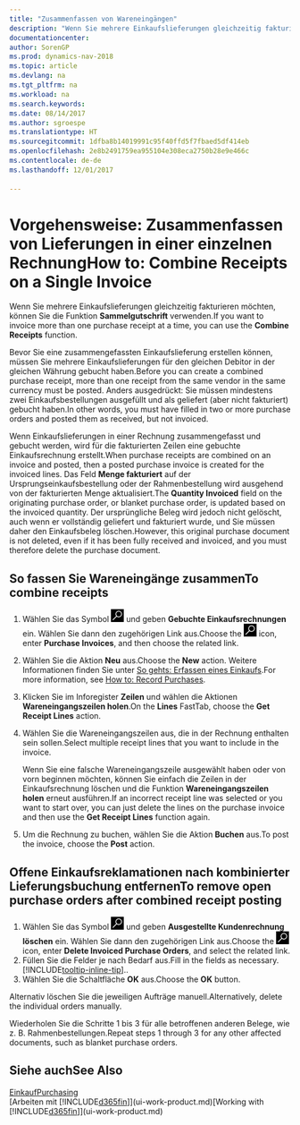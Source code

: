 ```yaml
---
title: "Zusammenfassen von Wareneingängen"
description: "Wenn Sie mehrere Einkaufslieferungen gleichzeitig fakturieren möchten, können Sie die Funktion Sammelgutschrift verwenden."
documentationcenter: 
author: SorenGP
ms.prod: dynamics-nav-2018
ms.topic: article
ms.devlang: na
ms.tgt_pltfrm: na
ms.workload: na
ms.search.keywords: 
ms.date: 08/14/2017
ms.author: sgroespe
ms.translationtype: HT
ms.sourcegitcommit: 1dfba8b14019991c95f40ffd5f7fbaed5df414eb
ms.openlocfilehash: 2e8b2491759ea955104e308eca2750b28e9e466c
ms.contentlocale: de-de
ms.lasthandoff: 12/01/2017

---
```

# <a name="how-to-combine-receipts-on-a-single-invoice"></a><span data-ttu-id="cf8cd-103">Vorgehensweise: Zusammenfassen von Lieferungen in einer einzelnen Rechnung</span><span class="sxs-lookup"><span data-stu-id="cf8cd-103">How to: Combine Receipts on a Single Invoice</span></span>
<span data-ttu-id="cf8cd-104">Wenn Sie mehrere Einkaufslieferungen gleichzeitig fakturieren möchten, können Sie die Funktion **Sammelgutschrift** verwenden.</span><span class="sxs-lookup"><span data-stu-id="cf8cd-104">If you want to invoice more than one purchase receipt at a time, you can use the **Combine Receipts** function.</span></span>  

<span data-ttu-id="cf8cd-105">Bevor Sie eine zusammengefassten Einkaufslieferung erstellen können, müssen Sie mehrere Einkaufslieferungen für den gleichen Debitor in der gleichen Währung gebucht haben.</span><span class="sxs-lookup"><span data-stu-id="cf8cd-105">Before you can create a combined purchase receipt, more than one receipt from the same vendor in the same currency must be posted.</span></span> <span data-ttu-id="cf8cd-106">Anders ausgedrückt: Sie müssen mindestens zwei Einkaufsbestellungen ausgefüllt und als geliefert (aber nicht fakturiert) gebucht haben.</span><span class="sxs-lookup"><span data-stu-id="cf8cd-106">In other words, you must have filled in two or more purchase orders and posted them as received, but not invoiced.</span></span>  

<span data-ttu-id="cf8cd-107">Wenn Einkaufslieferungen in einer Rechnung zusammengefasst und gebucht werden, wird für die fakturierten Zeilen eine gebuchte Einkaufsrechnung erstellt.</span><span class="sxs-lookup"><span data-stu-id="cf8cd-107">When purchase receipts are combined on an invoice and posted, then a posted purchase invoice is created for the invoiced lines.</span></span> <span data-ttu-id="cf8cd-108">Das Feld **Menge fakturiert** auf der Ursprungseinkaufsbestellung oder der Rahmenbestellung wird ausgehend von der fakturierten Menge aktualisiert.</span><span class="sxs-lookup"><span data-stu-id="cf8cd-108">The **Quantity Invoiced** field on the originating purchase order, or blanket purchase order, is updated based on the invoiced quantity.</span></span> <span data-ttu-id="cf8cd-109">Der ursprüngliche Beleg wird jedoch nicht gelöscht, auch wenn er vollständig geliefert und fakturiert wurde, und Sie müssen daher den Einkaufsbeleg löschen.</span><span class="sxs-lookup"><span data-stu-id="cf8cd-109">However, this original purchase document is not deleted, even if it has been fully received and invoiced, and you must therefore delete the purchase document.</span></span>  

## <a name="to-combine-receipts"></a><span data-ttu-id="cf8cd-110">So fassen Sie Wareneingänge zusammen</span><span class="sxs-lookup"><span data-stu-id="cf8cd-110">To combine receipts</span></span>  
1. <span data-ttu-id="cf8cd-111">Wählen Sie das Symbol ![Nach Seite oder Bericht suchen](media/ui-search/search_small.png "Nach Seite oder Bericht suchen") und geben **Gebuchte Einkaufsrechnungen** ein. Wählen Sie dann den zugehörigen Link aus.</span><span class="sxs-lookup"><span data-stu-id="cf8cd-111">Choose the ![Search for Page or Report](media/ui-search/search_small.png "Search for Page or Report icon") icon, enter **Purchase Invoices**, and then choose the related link.</span></span>  
2. <span data-ttu-id="cf8cd-112">Wählen Sie die Aktion **Neu** aus.</span><span class="sxs-lookup"><span data-stu-id="cf8cd-112">Choose the **New** action.</span></span> <span data-ttu-id="cf8cd-113">Weitere Informationen finden Sie unter [So gehts: Erfassen eines Einkaufs](purchasing-how-record-purchases.md).</span><span class="sxs-lookup"><span data-stu-id="cf8cd-113">For more information, see [How to: Record Purchases](purchasing-how-record-purchases.md).</span></span>  
3. <span data-ttu-id="cf8cd-114">Klicken Sie im Inforegister **Zeilen** und wählen die  Aktionen **Wareneingangszeilen holen**.</span><span class="sxs-lookup"><span data-stu-id="cf8cd-114">On the **Lines** FastTab, choose the **Get Receipt Lines** action.</span></span>  
4. <span data-ttu-id="cf8cd-115">Wählen Sie die Wareneingangszeilen aus, die in der Rechnung enthalten sein sollen.</span><span class="sxs-lookup"><span data-stu-id="cf8cd-115">Select multiple receipt lines that you want to include in the invoice.</span></span>  

    <span data-ttu-id="cf8cd-116">Wenn Sie eine falsche Wareneingangszeile ausgewählt haben oder von vorn beginnen möchten, können Sie einfach die Zeilen in der Einkaufsrechnung löschen und die Funktion **Wareneingangszeilen holen** erneut ausführen.</span><span class="sxs-lookup"><span data-stu-id="cf8cd-116">If an incorrect receipt line was selected or you want to start over, you can just delete the lines on the purchase invoice and then use the **Get Receipt Lines** function again.</span></span>  
5. <span data-ttu-id="cf8cd-117">Um die Rechnung zu buchen, wählen Sie die Aktion **Buchen** aus.</span><span class="sxs-lookup"><span data-stu-id="cf8cd-117">To post the invoice, choose the **Post** action.</span></span>  

## <a name="to-remove-open-purchase-orders-after-combined-receipt-posting"></a><span data-ttu-id="cf8cd-118">Offene Einkaufsreklamationen nach kombinierter Lieferungsbuchung entfernen</span><span class="sxs-lookup"><span data-stu-id="cf8cd-118">To remove open purchase orders after combined receipt posting</span></span>  
1. <span data-ttu-id="cf8cd-119">Wählen Sie das Symbol ![Nach Seite oder Bericht suchen](media/ui-search/search_small.png "Nach Seite oder Bericht suchen") und geben **Ausgestellte Kundenrechnung löschen** ein. Wählen Sie dann den zugehörigen Link aus.</span><span class="sxs-lookup"><span data-stu-id="cf8cd-119">Choose the ![Search for Page or Report](media/ui-search/search_small.png "Search for Page or Report icon") icon, enter **Delete Invoiced Purchase Orders**, and select the related link.</span></span>  
2. <span data-ttu-id="cf8cd-120">Füllen Sie die Felder je nach Bedarf aus.</span><span class="sxs-lookup"><span data-stu-id="cf8cd-120">Fill in the fields as necessary.</span></span> [!INCLUDE[tooltip-inline-tip](includes/tooltip-inline-tip_md.md)]<span data-ttu-id="cf8cd-121">.</span><span class="sxs-lookup"><span data-stu-id="cf8cd-121">.</span></span>
3. <span data-ttu-id="cf8cd-122">Wählen Sie die Schaltfläche **OK** aus.</span><span class="sxs-lookup"><span data-stu-id="cf8cd-122">Choose the **OK** button.</span></span>  

<span data-ttu-id="cf8cd-123">Alternativ löschen Sie die jeweiligen Aufträge manuell.</span><span class="sxs-lookup"><span data-stu-id="cf8cd-123">Alternatively, delete the individual orders manually.</span></span>

<span data-ttu-id="cf8cd-124">Wiederholen Sie die Schritte 1 bis 3 für alle betroffenen anderen Belege, wie z. B. Rahmenbestellungen.</span><span class="sxs-lookup"><span data-stu-id="cf8cd-124">Repeat steps 1 through 3 for any other affected documents, such as blanket purchase orders.</span></span>

## <a name="see-also"></a><span data-ttu-id="cf8cd-125">Siehe auch</span><span class="sxs-lookup"><span data-stu-id="cf8cd-125">See Also</span></span>  
[<span data-ttu-id="cf8cd-126">Einkauf</span><span class="sxs-lookup"><span data-stu-id="cf8cd-126">Purchasing</span></span>](purchasing-manage-purchasing.md)  
<span data-ttu-id="cf8cd-127">[Arbeiten mit [!INCLUDE[d365fin](includes/d365fin_md.md)]](ui-work-product.md)</span><span class="sxs-lookup"><span data-stu-id="cf8cd-127">[Working with [!INCLUDE[d365fin](includes/d365fin_md.md)]](ui-work-product.md)</span></span>


